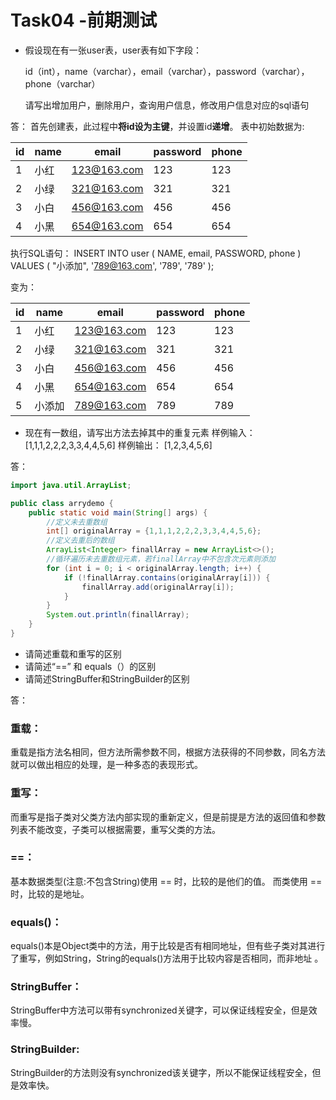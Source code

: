 # Task04 -前期测试


+  假设现在有一张user表，user表有如下字段：
    
    id（int），name（varchar），email（varchar），password（varchar），phone（varchar）
    
     请写出增加用户，删除用户，查询用户信息，修改用户信息对应的sql语句

答：
  首先创建表，此过程中**将id设为主键**，并设置id**递增**。
 表中初始数据为:


 |id|name|email|password|phone|  
 |--|----|-----------|-----|----|  
 |1 |小红|123@163.com|123	|123|  
 |2 |小绿|321@163.com|321	|321|  
 |3 |小白|456@163.com|456	|456|  
 |4 |小黑|654@163.com|654	|654|  


执行SQL语句：
INSERT INTO user ( NAME, email, PASSWORD, phone )
VALUES
	( "小添加", '789@163.com', '789', '789' );

变为：


|id|name|email|password|phone|  
 |--|----|-----------|-----|----|  
 |1 |小红|123@163.com|123	|123|  
 |2 |小绿|321@163.com|321	|321|  
 |3 |小白|456@163.com|456	|456|  
 |4 |小黑|654@163.com|654	|654|  
 |5	|小添加|789@163.com|789 |789|  


+ 现在有一数组，请写出方法去掉其中的重复元素
    样例输入： [1,1,1,2,2,2,3,3,4,4,5,6]
    样例输出： [1,2,3,4,5,6]

答：
``` java
import java.util.ArrayList;

public class arrydemo {
    public static void main(String[] args) {
        //定义未去重数组
        int[] originalArray = {1,1,1,2,2,2,3,3,4,4,5,6};
        //定义去重后的数组
        ArrayList<Integer> finallArray = new ArrayList<>();
        //循环遍历未去重数组元素，若finallArray中不包含次元素则添加
        for (int i = 0; i < originalArray.length; i++) {
            if (!finallArray.contains(originalArray[i])) {
                finallArray.add(originalArray[i]);
            }
        }
        System.out.println(finallArray);
    }
}
```


+ 请简述重载和重写的区别
+ 请简述“==” 和 equals（）的区别
+ 请简述StringBuffer和StringBuilder的区别

答：


### 重载：


重载是指方法名相同，但方法所需参数不同，根据方法获得的不同参数，同名方法就可以做出相应的处理，是一种多态的表现形式。


### 重写：


而重写是指子类对父类方法内部实现的重新定义，但是前提是方法的返回值和参数列表不能改变，子类可以根据需要，重写父类的方法。


### ==：


基本数据类型(注意:不包含String)使用 == 时，比较的是他们的值。
而类使用 == 时，比较的是地址。


### equals()：


equals()本是Object类中的方法，用于比较是否有相同地址，但有些子类对其进行了重写，例如String，String的equals()方法用于比较内容是否相同，而非地址
。


### StringBuffer：


StringBuffer中方法可以带有synchronized关键字，可以保证线程安全，但是效率慢。


### StringBuilder:


StringBuilder的方法则没有synchronized该关键字，所以不能保证线程安全，但是效率快。